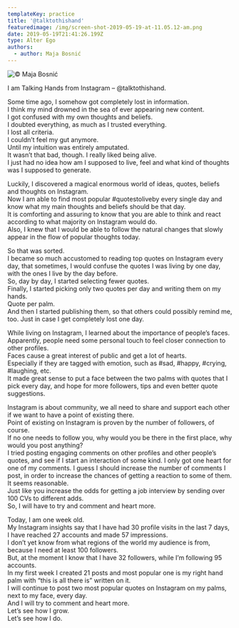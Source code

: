 ```yaml
---
templateKey: practice
title: '@talktothishand'
featuredimage: /img/screen-shot-2019-05-19-at-11.05.12-am.png
date: 2019-05-19T21:41:26.199Z
type: Alter Ego​
authors:
  - author: Maja Bosnić
---
```

![© Maja Bosnić](/img/screen-shot-2019-05-19-at-11.05.12-am.png "@talktothishand instagram grid © Maja Bosnić")

I am Talking Hands from Instagram – @talktothishand.

Some time ago, I somehow got completely lost in information. \
I think my mind drowned in the sea of ever appearing new content. \
I got confused with my own thoughts and beliefs. \
I doubted everything, as much as I trusted everything. \
I lost all criteria. \
I couldn’t feel my gut anymore. \
Until my intuition was entirely amputated. \
It wasn’t that bad, though. I really liked being alive. \
I just had no idea how am I supposed to live, feel and what kind of thoughts was I supposed to generate. 

Luckily, I discovered a magical enormous world of ideas, quotes, beliefs and thoughts on Instagram. \
Now I am able to find most popular #quotestoliveby every single day and know what my main thoughts and beliefs should be that day. \
It is comforting and assuring to know that you are able to think and react according to what majority on Instagram would do. \
Also, I knew that I would be able to follow the natural changes that slowly appear in the flow of popular thoughts today. 

So that was sorted. \
I became so much accustomed to reading top quotes on Instagram every day, that sometimes, I would confuse the quotes I was living by one day, with the ones I live by the day before. \
So, day by day, I started selecting fewer quotes. \
Finally, I started picking only two quotes per day and writing them on my hands. \
Quote per palm. \
And then I started publishing them, so that others could possibly remind me, too. Just in case I get completely lost one day. 

While living on Instagram, I learned about the importance of people’s faces. \
Apparently, people need some personal touch to feel closer connection to other profiles. \
Faces cause a great interest of public and get a lot of hearts. \
Especially if they are tagged with emotion, such as #sad, #happy, #crying, #laughing, etc. \
It made great sense to put a face between the two palms with quotes that I pick every day, and hope for more followers, tips and even better quote suggestions. 

Instagram is about community, we all need to share and support each other if we want to have a point of existing there. \
Point of existing on Instagram is proven by the number of followers, of course. \
If no one needs to follow you, why would you be there in the first place, why would you post anything? \
I tried posting engaging comments on other profiles and other people’s quotes, and see if I start an interaction of some kind. I only got one heart for one of my comments. I guess I should increase the number of comments I post, in order to increase the chances of getting a reaction to some of them. \
It seems reasonable. \
Just like you increase the odds for getting a job interview by sending over 100 CVs to different adds. \
So, I will have to try and comment and heart more. 

Today, I am one week old. \
My Instagram insights say that I have had 30 profile visits in the last 7 days, I have reached 27 accounts and made 57 impressions. \
I don’t yet know from what regions of the world my audience is from, because I need at least 100 followers. \
But, at the moment I know that I have 32 followers, while I’m following 95 accounts. \
In my first week I created 21 posts and most popular one is my right hand palm with “this is all there is” written on it. \
I will continue to post two most popular quotes on Instagram on my palms, next to my face, every day. \
And I will try to comment and heart more. \
Let’s see how I grow. \
Let’s see how I do.
